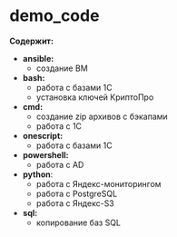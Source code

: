 # demo_code

**Содержит:**  
* **ansible:**  
  * создание ВМ  
* **bash:**  
  * работа с базами 1С
  * установка ключей КриптоПро
* **cmd:**  
  * создание zip архивов с бэкапами
  * работа с 1С  
* **onescript:** 
  * работа с базами 1С  
* **powershell:**
  * работа с AD  
* **python**:  
  * работа с Яндекс-мониторингом
  * работа с PostgreSQL  
  * работа с Яндекс-S3  
* **sql:** 
  * копирование баз SQL  

